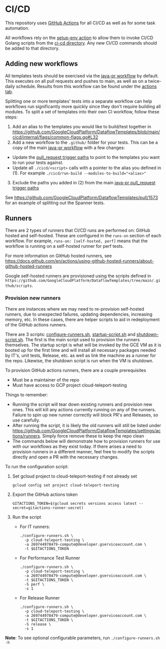 # CI/CD

This repository uses [GitHub Actions](https://docs.github.com/en/actions) for all CI/CD as well as for some task automation.

All workflows rely on the [setup-env action](https://github.com/GoogleCloudPlatform/DataflowTemplates/blob/main/.github/actions/setup-env/action.yml)
to allow them to invoke CI/CD Golang scripts from the [ci-cd directory](https://github.com/GoogleCloudPlatform/DataflowTemplates/tree/main/cicd).
Any new CI/CD commands should be added to that directory.

## Adding new workflows

All templates tests should be exercised via the [java-pr workflow](https://github.com/GoogleCloudPlatform/DataflowTemplates/blob/main/.github/workflows/java-pr.yml) by default.
This executes on all pull requests and pushes to main, as well as on a twice-daily schedule.
Results from this workflow can be found under the [actions tab](https://github.com/GoogleCloudPlatform/DataflowTemplates/actions/workflows/java-pr.yml).

Splitting one or more templates' tests into a separate workflow can help workflows run significantly more quickly since they don't require building all modules.
To split a set of templates into their own CI workflow, follow these steps:

1) Add an alias to the templates you would like to build/test together in https://github.com/GoogleCloudPlatform/DataflowTemplates/blob/main/cicd/internal/flags/common-flags.go#L32
2) Add a new workflow to the `.github/` folder for your tests. This can be a copy of the main [java-pr workflow](https://github.com/GoogleCloudPlatform/DataflowTemplates/blob/main/.github/workflows/java-pr.yml) with a few changes:

- Update the [pull_request trigger paths](https://github.com/GoogleCloudPlatform/DataflowTemplates/blob/main/.github/workflows/java-pr.yml#L23) to point to the templates you want to run your tests against.
- Update all `./cicd/<script>` calls with a pointer to the alias you defined in (1). For example `./cicd/run-build --modules-to-build="<alias>"`

3) Exclude the paths you added in (2) from the main [java-pr pull_request trigger paths](https://github.com/GoogleCloudPlatform/DataflowTemplates/blob/main/.github/workflows/java-pr.yml#L23)

See https://github.com/GoogleCloudPlatform/DataflowTemplates/pull/1573 for an example of splitting out the Spanner tests.

## Runners

There are 2 types of runners that CI/CD runs are performed on: GitHub hosted and self-hosted. These are configured in the `runs-on` section of each workflow. For example, `runs-on: [self-hosted, perf]` means that the workflow is running on a self-hosted runner for perf tests.

For more information on GitHub hosted runners, see https://docs.github.com/en/actions/using-github-hosted-runners/about-github-hosted-runners

Google self-hosted runners are provisioned using the scripts defined in `https://github.com/GoogleCloudPlatform/DataflowTemplates/tree/main/.github/scripts`.

### Provision new runners

There are instances where we may need to re-provision self-hosted runners, due to unexpected failures, updating 
dependencies, increasing memory, etc. In these cases, there are helper scripts to aid in redeployment of the GitHub 
actions runners.

There are 3 scripts: [configure-runners.sh](../.github/scripts/configure-runners.sh), 
[startup-script.sh](../.github/scripts/startup-script.sh) and 
[shutdown-script.sh](../.github/scripts/shutdown-script.sh). The first is the main script used to provision the runners 
themselves. The startup script is what will be invoked by the GCE VM as it is booted up for the first time and will 
install all necessary packages needed by IT's, unit tests, Release, etc. as well as link the machine as a runner for the 
repo. Likewise, the shutdown script is run when the VM is shutdown.

To provision GitHub actions runners, there are a couple prerequisites
- Must be a maintainer of the repo
- Must have access to GCP project cloud-teleport-testing

Things to remember:
- Running the script will tear down existing runners and provision new ones. This will kill any actions currently
running on any of the runners. Failure to spin up new runner correctly will block PR's and Releases, so use carefully.
- After running the script, it is likely the old runners will still be listed under
https://github.com/GoogleCloudPlatform/DataflowTemplates/settings/actions/runners. Simply force remove these to keep the
repo clean
- The commands below will demonstrate how to provision runners for use with our workflows as they exist today. If there
arises a need to provision runners in a different manner, feel free to modify the scripts directly and open a PR with 
the necessary changes.

To run the configuration script:

1. Set gcloud project to cloud-teleport-testing if not already set
    ```
    gcloud config set project cloud-teleport-testing
    ```

2. Export the GitHub actions token
    ```
    GITACTIONS_TOKEN=$(gcloud secrets versions access latest --secret=gitactions-runner-secret)
    ```

3. Run the script
   
   * For IT runners:
   
      ```
      ./configure-runners.sh \
        -p cloud-teleport-testing \
        -a 269744978479-compute@developer.gserviceaccount.com \
        -t $GITACTIONS_TOKEN
      ```
   
   * For Performance Test Runner
      ```
      ./configure-runners.sh \
        -p cloud-teleport-testing \
        -a 269744978479-compute@developer.gserviceaccount.com \
        -t $GITACTIONS_TOKEN \
        -S perf \
        -s 1
      ```
   
   * For Release Runner
      ```
      ./configure-runners.sh \
        -p cloud-teleport-testing \
        -a 269744978479-compute@developer.gserviceaccount.com \
        -t $GITACTIONS_TOKEN \
        -S release \
        -s 1
      ```

**Note**: To see optional configurable parameters, run `./configure-runners.sh -h`
